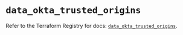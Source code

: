 # `data_okta_trusted_origins`

Refer to the Terraform Registry for docs: [`data_okta_trusted_origins`](https://registry.terraform.io/providers/okta/okta/4.6.3/docs/data-sources/trusted_origins).

